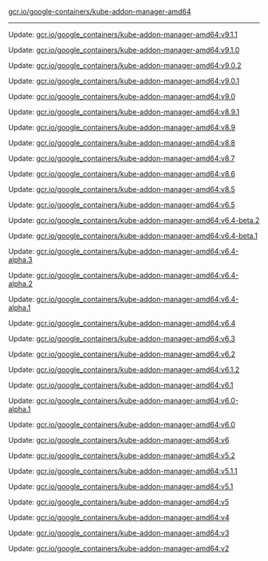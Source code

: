 [gcr.io/google-containers/kube-addon-manager-amd64](https://hub.docker.com/r/cruse/kube-addon-manager-amd64/tags/) 

----
Update: [gcr.io/google_containers/kube-addon-manager-amd64:v9.1.1](https://hub.docker.com/r/cruse/kube-addon-manager-amd64/tags/)

Update: [gcr.io/google_containers/kube-addon-manager-amd64:v9.1.0](https://hub.docker.com/r/cruse/kube-addon-manager-amd64/tags/)

Update: [gcr.io/google_containers/kube-addon-manager-amd64:v9.0.2](https://hub.docker.com/r/cruse/kube-addon-manager-amd64/tags/)

Update: [gcr.io/google_containers/kube-addon-manager-amd64:v9.0.1](https://hub.docker.com/r/cruse/kube-addon-manager-amd64/tags/)

Update: [gcr.io/google_containers/kube-addon-manager-amd64:v9.0](https://hub.docker.com/r/cruse/kube-addon-manager-amd64/tags/)

Update: [gcr.io/google_containers/kube-addon-manager-amd64:v8.9.1](https://hub.docker.com/r/cruse/kube-addon-manager-amd64/tags/)

Update: [gcr.io/google_containers/kube-addon-manager-amd64:v8.9](https://hub.docker.com/r/cruse/kube-addon-manager-amd64/tags/)

Update: [gcr.io/google_containers/kube-addon-manager-amd64:v8.8](https://hub.docker.com/r/cruse/kube-addon-manager-amd64/tags/)

Update: [gcr.io/google_containers/kube-addon-manager-amd64:v8.7](https://hub.docker.com/r/cruse/kube-addon-manager-amd64/tags/)

Update: [gcr.io/google_containers/kube-addon-manager-amd64:v8.6](https://hub.docker.com/r/cruse/kube-addon-manager-amd64/tags/)

Update: [gcr.io/google_containers/kube-addon-manager-amd64:v8.5](https://hub.docker.com/r/cruse/kube-addon-manager-amd64/tags/)

Update: [gcr.io/google_containers/kube-addon-manager-amd64:v6.5](https://hub.docker.com/r/cruse/kube-addon-manager-amd64/tags/)

Update: [gcr.io/google_containers/kube-addon-manager-amd64:v6.4-beta.2](https://hub.docker.com/r/cruse/kube-addon-manager-amd64/tags/)

Update: [gcr.io/google_containers/kube-addon-manager-amd64:v6.4-beta.1](https://hub.docker.com/r/cruse/kube-addon-manager-amd64/tags/)

Update: [gcr.io/google_containers/kube-addon-manager-amd64:v6.4-alpha.3](https://hub.docker.com/r/cruse/kube-addon-manager-amd64/tags/)

Update: [gcr.io/google_containers/kube-addon-manager-amd64:v6.4-alpha.2](https://hub.docker.com/r/cruse/kube-addon-manager-amd64/tags/)

Update: [gcr.io/google_containers/kube-addon-manager-amd64:v6.4-alpha.1](https://hub.docker.com/r/cruse/kube-addon-manager-amd64/tags/)

Update: [gcr.io/google_containers/kube-addon-manager-amd64:v6.4](https://hub.docker.com/r/cruse/kube-addon-manager-amd64/tags/)

Update: [gcr.io/google_containers/kube-addon-manager-amd64:v6.3](https://hub.docker.com/r/cruse/kube-addon-manager-amd64/tags/)

Update: [gcr.io/google_containers/kube-addon-manager-amd64:v6.2](https://hub.docker.com/r/cruse/kube-addon-manager-amd64/tags/)

Update: [gcr.io/google_containers/kube-addon-manager-amd64:v6.1.2](https://hub.docker.com/r/cruse/kube-addon-manager-amd64/tags/)

Update: [gcr.io/google_containers/kube-addon-manager-amd64:v6.1](https://hub.docker.com/r/cruse/kube-addon-manager-amd64/tags/)

Update: [gcr.io/google_containers/kube-addon-manager-amd64:v6.0-alpha.1](https://hub.docker.com/r/cruse/kube-addon-manager-amd64/tags/)

Update: [gcr.io/google_containers/kube-addon-manager-amd64:v6.0](https://hub.docker.com/r/cruse/kube-addon-manager-amd64/tags/)

Update: [gcr.io/google_containers/kube-addon-manager-amd64:v6](https://hub.docker.com/r/cruse/kube-addon-manager-amd64/tags/)

Update: [gcr.io/google_containers/kube-addon-manager-amd64:v5.2](https://hub.docker.com/r/cruse/kube-addon-manager-amd64/tags/)

Update: [gcr.io/google_containers/kube-addon-manager-amd64:v5.1.1](https://hub.docker.com/r/cruse/kube-addon-manager-amd64/tags/)

Update: [gcr.io/google_containers/kube-addon-manager-amd64:v5.1](https://hub.docker.com/r/cruse/kube-addon-manager-amd64/tags/)

Update: [gcr.io/google_containers/kube-addon-manager-amd64:v5](https://hub.docker.com/r/cruse/kube-addon-manager-amd64/tags/)

Update: [gcr.io/google_containers/kube-addon-manager-amd64:v4](https://hub.docker.com/r/cruse/kube-addon-manager-amd64/tags/)

Update: [gcr.io/google_containers/kube-addon-manager-amd64:v3](https://hub.docker.com/r/cruse/kube-addon-manager-amd64/tags/)

Update: [gcr.io/google_containers/kube-addon-manager-amd64:v2](https://hub.docker.com/r/cruse/kube-addon-manager-amd64/tags/)

